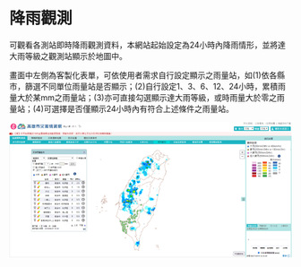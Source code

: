 # 降雨觀測

可觀看各測站即時降雨觀測資料，本網站起始設定為24小時內降雨情形，並將達大雨等級之觀測站顯示於地圖中。

畫面中左側為客製化表單，可依使用者需求自行設定顯示之雨量站，如(1)依各縣市，篩選不同單位雨量站是否顯示；(2)自行設定1、3、6、12、24小時，累積雨量大於某mm之雨量站；(3)亦可直接勾選顯示達大雨等級，或時雨量大於零之雨量站；(4)可選擇是否僅顯示24小時內有符合上述條件之雨量站。

![1568258862887](assets/1568258862887.png)

